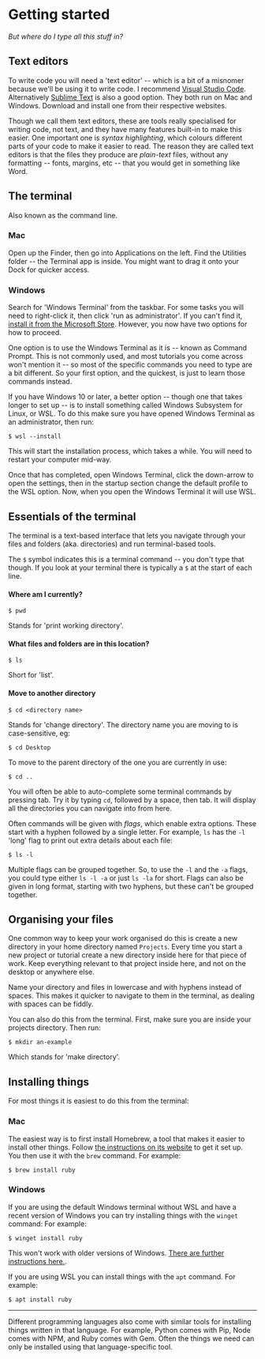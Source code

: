 Getting started
===============

*But where do I type all this stuff in?*


Text editors
------------

To write code you will need a 'text editor' -- which is a bit of a misnomer because we'll be using it to write code. I recommend [Visual Studio Code](https://code.visualstudio.com/). Alternatively  [Sublime Text](https://www.sublimetext.com/) is also a good option. They both run on Mac and Windows. Download and install one from their respective websites.

Though we call them text editors, these are tools really specialised for writing code, not text, and they have many features built-in to make this easier. One important one is *syntax highlighting*, which colours different parts of your code to make it easier to read. The reason they are called text editors is that the files they produce are *plain-text* files, without any formatting -- fonts, margins, etc -- that you would get in something like Word.


The terminal
------------

Also known as the command line.

### Mac

Open up the Finder, then go into Applications on the left. Find the Utilities folder -- the Terminal app is inside. You might want to drag it onto your Dock for quicker access.

### Windows

Search for 'Windows Terminal' from the taskbar. For some tasks you will need to right-click it, then click 'run as administrator'. If you can't find it, [install it from the Microsoft Store](https://apps.microsoft.com/store/detail/windows-terminal/9N0DX20HK701). However, you now have two options for how to proceed.

One option is to use the Windows Terminal as it is -- known as Command Prompt. This is not commonly used, and most tutorials you come across won't mention it -- so most of the specific commands you need to type are a bit different. So your first option, and the quickest, is just to learn those commands instead.

If you have Windows 10 or later, a better option -- though one that takes longer to set up -- is to install something called Windows Subsystem for Linux, or WSL. To do this make sure you have opened Windows Terminal as an administrator, then run:

    $ wsl --install

This will start the installation process, which takes a while. You will need to restart your computer mid-way.

Once that has completed, open Windows Terminal, click the down-arrow to open the settings, then in the startup section change the default profile to the WSL option. Now, when you open the Windows Terminal it will use WSL.


Essentials of the terminal
--------------------------

The terminal is a text-based interface that lets you navigate through your files and folders (aka. directories) and run terminal-based tools.

The `$` symbol indicates this is a terminal command -- you don't type that though. If you look at your terminal there is typically a `$` at the start of each line.

#### Where am I currently?

    $ pwd

Stands for 'print working directory'.

#### What files and folders are in this location?

    $ ls

Short for 'list'.

#### Move to another directory

    $ cd <directory name>

Stands for 'change directory'. The directory name you are moving to is case-sensitive, eg:

    $ cd Desktop

To move to the parent directory of the one you are currently in use:

    $ cd ..

You will often be able to auto-complete some terminal commands by pressing tab. Try it by typing `cd`, followed by a space, then tab. It will display all the directories you can navigate into from here.

Often commands will be given with *flags*, which enable extra options. These start with a hyphen followed by a single letter. For example, `ls` has the `-l` 'long' flag to print out extra details about each file:

    $ ls -l

Multiple flags can be grouped together. So, to use the `-l` and the `-a` flags, you could type either `ls -l -a` or just `ls -la` for short. Flags can also be given in long format, starting with two hyphens, but these can't be grouped together.


Organising your files
---------------------

One common way to keep your work organised do this is create a new directory in your home directory named `Projects`. Every time you start a new project or tutorial create a new directory inside here for that piece of work. Keep everything relevant to that project inside here, and not on the desktop or anywhere else.

Name your directory and files in lowercase and with hyphens instead of spaces. This makes it quicker to navigate to them in the terminal, as dealing with spaces can be fiddly.

You can also do this from the terminal. First, make sure you are inside your projects directory. Then run:

    $ mkdir an-example

Which stands for 'make directory'.


Installing things
-----------------

For most things it is easiest to do this from the terminal:

### Mac

The easiest way is to first install Homebrew, a tool that makes it easier to install other things. Follow [the instructions on its website](https://brew.sh/) to get it set up. You then use it with the `brew` command. For example:

    $ brew install ruby

### Windows

If you are using the default Windows terminal without WSL and have a recent version of Windows you can try installing things with the `winget` command: For example:

    $ winget install ruby

This won't work with older versions of Windows. [There are further instructions here.](https://learn.microsoft.com/en-us/windows/package-manager/winget/).

If you are using WSL you can install things with the `apt` command. For example:

    $ apt install ruby

<hr>

Different programming languages also come with similar tools for installing things written in that language. For example, Python comes with Pip, Node comes with NPM, and Ruby comes with Gem. Often the things we need can only be installed using that language-specific tool.
